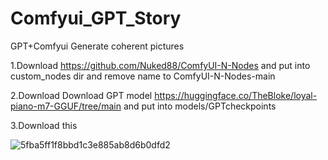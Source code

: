 # Comfyui_GPT_Story
GPT+Comfyui Generate coherent pictures

1.Download https://github.com/Nuked88/ComfyUI-N-Nodes and put into custom_nodes dir and remove name to ComfyUI-N-Nodes-main

2.Download Download GPT model https://huggingface.co/TheBloke/loyal-piano-m7-GGUF/tree/main and put into models/GPTcheckpoints

3.Download this

![5fba5ff1f8bbd1c3e885ab8d6b0dfd2](https://github.com/StartHua/Comfyui_GPT_Story/assets/22284244/29f9059d-281c-419e-bce0-6919322c56ad)

